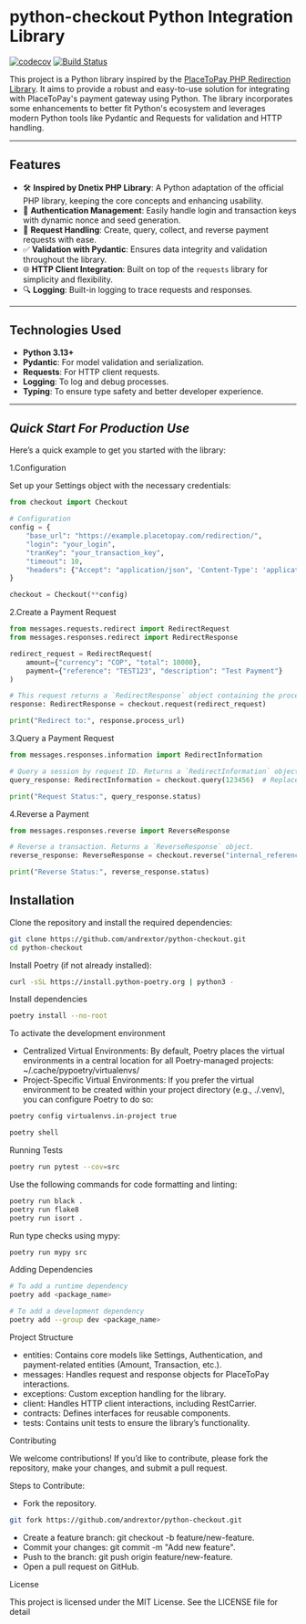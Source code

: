 # **python-checkout Python Integration Library**

[![codecov](https://codecov.io/github/andrextor/python-checkout/graph/badge.svg?token=XPxrdb1Q2M)](https://codecov.io/github/andrextor/python-checkout)
[![Build Status](https://github.com/andrextor/python-checkout/actions/workflows/python-app.yml/badge.svg)](https://github.com/andrextor/python-checkout/actions)

This project is a Python library inspired by the [PlaceToPay PHP Redirection Library](https://github.com/dnetix/redirection). It aims to provide a robust and easy-to-use solution for integrating with PlaceToPay's payment gateway using Python. The library incorporates some enhancements to better fit Python's ecosystem and leverages modern Python tools like Pydantic and Requests for validation and HTTP handling.

---

## **Features**

- 🛠 **Inspired by Dnetix PHP Library**: A Python adaptation of the official PHP library, keeping the core concepts and enhancing usability.
- 🔑 **Authentication Management**: Easily handle login and transaction keys with dynamic nonce and seed generation.
- 📡 **Request Handling**: Create, query, collect, and reverse payment requests with ease.
- ✅ **Validation with Pydantic**: Ensures data integrity and validation throughout the library.
- 🌐 **HTTP Client Integration**: Built on top of the `requests` library for simplicity and flexibility.
- 🔍 **Logging**: Built-in logging to trace requests and responses.

---

## **Technologies Used**

- **Python 3.13+**
- **Pydantic**: For model validation and serialization.
- **Requests**: For HTTP client requests.
- **Logging**: To log and debug processes.
- **Typing**: To ensure type safety and better developer experience.

---

## ***Quick Start For Production Use***

Here’s a quick example to get you started with the library:

1.Configuration

Set up your Settings object with the necessary credentials:

```python
from checkout import Checkout

# Configuration
config = {
    "base_url": "https://example.placetopay.com/redirection/",
    "login": "your_login",
    "tranKey": "your_transaction_key",
    "timeout": 10,
    "headers": {"Accept": "application/json", 'Content-Type': 'application/json'},
}

checkout = Checkout(**config)
```

2.Create a Payment Request

```python
from messages.requests.redirect import RedirectRequest
from messages.responses.redirect import RedirectResponse

redirect_request = RedirectRequest(
    amount={"currency": "COP", "total": 10000},
    payment={"reference": "TEST123", "description": "Test Payment"}
)

# This request returns a `RedirectResponse` object containing the process URL.
response: RedirectResponse = checkout.request(redirect_request)

print("Redirect to:", response.process_url)
```

3.Query a Payment Request

```python
from messages.responses.information import RedirectInformation

# Query a session by request ID. Returns a `RedirectInformation` object.
query_response: RedirectInformation = checkout.query(123456)  # Replace with your request ID

print("Request Status:", query_response.status)
```

4.Reverse a Payment

```python
from messages.responses.reverse import ReverseResponse

# Reverse a transaction. Returns a `ReverseResponse` object.
reverse_response: ReverseResponse = checkout.reverse("internal_reference")

print("Reverse Status:", reverse_response.status)
```

## **Installation**

Clone the repository and install the required dependencies:

```bash
git clone https://github.com/andrextor/python-checkout.git
cd python-checkout
```

Install Poetry (if not already installed):

```bash
curl -sSL https://install.python-poetry.org | python3 -
```

Install dependencies

```bash
poetry install --no-root
```

To activate the development environment

- Centralized Virtual Environments: By default, Poetry places the virtual environments in a central location for all Poetry-managed projects:
~/.cache/pypoetry/virtualenvs/
- Project-Specific Virtual Environments: If you prefer the virtual environment to be created within your project directory (e.g., ./.venv), you can configure Poetry to do so:

```bash
poetry config virtualenvs.in-project true
```

```bash
poetry shell
```

Running Tests

```bash
poetry run pytest --cov=src
```

Use the following commands for code formatting and linting:

```bash
poetry run black .
poetry run flake8
poetry run isort .
```

Run type checks using mypy:

```bash
poetry run mypy src
```

Adding Dependencies

```bash
# To add a runtime dependency
poetry add <package_name> 

# To add a development dependency
poetry add --group dev <package_name>
```

Project Structure

- entities: Contains core models like Settings, Authentication, and payment-related entities (Amount, Transaction, etc.).
- messages: Handles request and response objects for PlaceToPay interactions.
- exceptions: Custom exception handling for the library.
- client: Handles HTTP client interactions, including RestCarrier.
- contracts: Defines interfaces for reusable components.
- tests: Contains unit tests to ensure the library’s functionality.

Contributing

We welcome contributions! If you’d like to contribute, please fork the repository, make your changes, and submit a pull request.

Steps to Contribute:

- Fork the repository.

```bash
git fork https://github.com/andrextor/python-checkout.git
``````

- Create a feature branch: git checkout -b feature/new-feature.
- Commit your changes: git commit -m "Add new feature".
- Push to the branch: git push origin feature/new-feature.
- Open a pull request on GitHub.

License

This project is licensed under the MIT License. See the LICENSE file for detail
